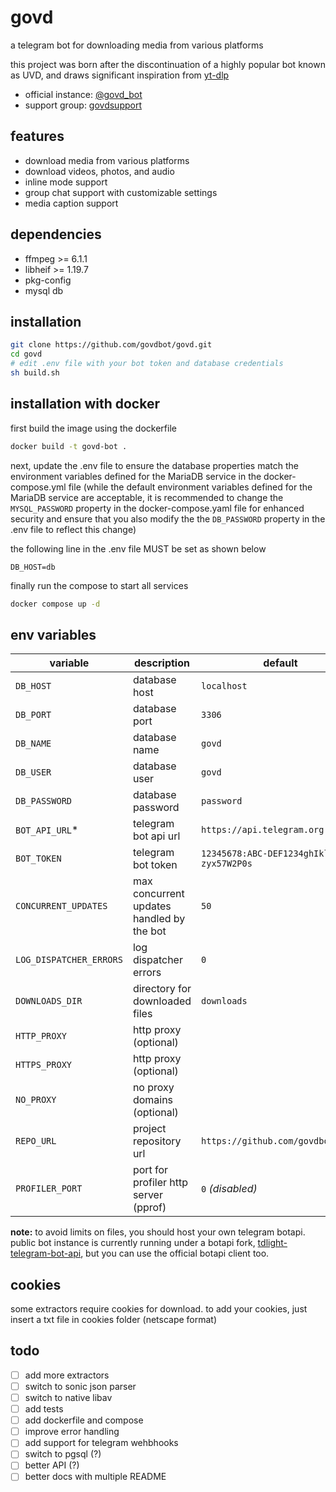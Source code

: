 # govd

a telegram bot for downloading media from various platforms

this project was born after the discontinuation of a highly popular bot known as UVD, and draws significant inspiration from [yt-dlp](https://github.com/yt-dlp/yt-dlp)

- official instance: [@govd_bot](https://t.me/govd_bot)
- support group: [govdsupport](https://t.me/govdsupport)

## features

- download media from various platforms
- download videos, photos, and audio
- inline mode support
- group chat support with customizable settings
- media caption support

## dependencies

- ffmpeg >= 6.1.1
- libheif >= 1.19.7
- pkg-config
- mysql db

## installation

```bash
git clone https://github.com/govdbot/govd.git
cd govd
# edit .env file with your bot token and database credentials
sh build.sh
```

## installation with docker

first build the image using the dockerfile

```bash
docker build -t govd-bot .
```

next, update the .env file to ensure the database properties match the environment variables defined for the MariaDB service in the docker-compose.yml file 
(while the default environment variables defined for the MariaDB service are acceptable, it is recommended to change the `MYSQL_PASSWORD` property in the docker-compose.yaml file for enhanced security and ensure that you also modify the the `DB_PASSWORD` property in the .env file to reflect this change)

the following line in the .env file MUST be set as shown below

```env
DB_HOST=db
```

finally run the compose to start all services

```bash
docker compose up -d
```

## env variables

| variable              | description                                      | default                      |
|-----------------------|--------------------------------------------------|----------------------------------------|
| `DB_HOST`             | database host                                    | `localhost`                            |
| `DB_PORT`             | database port                                    | `3306`                                 |
| `DB_NAME`             | database name                                    | `govd`                                 |
| `DB_USER`             | database user                                    | `govd`                                 |
| `DB_PASSWORD`         | database password                                | `password`                             |
| `BOT_API_URL`*         | telegram bot api url                             | `https://api.telegram.org`             |
| `BOT_TOKEN`           | telegram bot token                               | `12345678:ABC-DEF1234ghIkl-zyx57W2P0s` |
| `CONCURRENT_UPDATES`  | max concurrent updates handled by the bot        | `50`                                   |
| `LOG_DISPATCHER_ERRORS` | log dispatcher errors        | `0`                                    |
| `DOWNLOADS_DIR`       | directory for downloaded files                   | `downloads`                            |
| `HTTP_PROXY`          | http proxy (optional)                            |                                        |
| `HTTPS_PROXY`         | http proxy (optional)                           |                                        |
| `NO_PROXY`            | no proxy domains (optional)                      |                                        |
| `REPO_URL`            | project repository url                           | `https://github.com/govdbot/govd`      |
| `PROFILER_PORT`       | port for profiler http server (pprof)              | `0` _(disabled)_                                    |

**note:**
to avoid limits on files, you should host your own telegram botapi. public bot instance is currently running under a botapi fork, [tdlight-telegram-bot-api](https://github.com/tdlight-team/tdlight-telegram-bot-api), but you can use the official botapi client too.

## cookies

some extractors require cookies for download. to add your cookies, just insert a txt file in cookies folder (netscape format)

## todo

- [ ] add more extractors
- [ ] switch to sonic json parser
- [ ] switch to native libav
- [ ] add tests
- [ ] add dockerfile and compose
- [ ] improve error handling
- [ ] add support for telegram wehbhooks
- [ ] switch to pgsql (?)
- [ ] better API (?)
- [ ] better docs with multiple README
